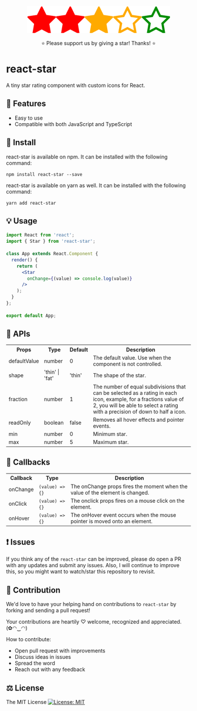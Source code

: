 <p align="center">
  <img src="https://raw.githubusercontent.com/Bunlong/react-star/main/react-star.png" alt="react-star" />
</p>

<p align="center">
  ⭐️ Please support us by giving a star! Thanks! ⭐️
</p>

# react-star

A tiny star rating component with custom icons for React.

<!-- ### 💻 Live [Demo](https://codesandbox.io/s/react-screen-capture-i9f4d) -->

## 🎁 Features

* Easy to use
* Compatible with both JavaScript and TypeScript

## 🔧 Install

react-star is available on npm. It can be installed with the following command:

```
npm install react-star --save
```

react-star is available on yarn as well. It can be installed with the following command:

```
yarn add react-star
```

## 💡 Usage

```jsx
import React from 'react';
import { Star } from 'react-star';

class App extends React.Component {
  render() {
    return (
      <Star
        onChange={(value) => console.log(value)}
      />
    );
  }
};

export default App;
```

## 📖 APIs

<table>
  <tr>
    <th>Props</th>
    <th>Type</th>
    <th>Default</th>
    <th>Description</th>
  </tr>
  <tr>
    <td>defaultValue</td>
    <td>number</td>
    <td>0</td>
    <td>The default value. Use when the component is not controlled.</td>
  </tr>
  <tr>
    <td>shape</td>
    <td>'thin' | 'fat'</td>
    <td>'thin'</td>
    <td>The shape of the star.</td>
  </tr>
  <tr>
    <td>fraction</td>
    <td>number</td>
    <td>1</td>
    <td>The number of equal subdivisions that can be selected as a rating in each icon, example, for a fractions value of 2, you will be able to select a rating with a precision of down to half a icon.</td>
  </tr>
  <tr>
    <td>readOnly</td>
    <td>boolean</td>
    <td>false</td>
    <td>Removes all hover effects and pointer events.</td>
  </tr>
  <tr>
    <td>min</td>
    <td>number</td>
    <td>0</td>
    <td>Minimum star.</td>
  </tr>
  <tr>
    <td>max</td>
    <td>number</td>
    <td>5</td>
    <td>Maximum star.</td>
  </tr>
</table>

## 🔰 Callbacks

<table>
  <tr>
    <th>Callback</th>
    <th>Type</th>
    <th>Description</th>
  </tr>
  <tr>
    <td>onChange</td>
    <td><code>(value) => {}</code></td>
    <td>The onChange props fires the moment when the value of the element is changed.</td>
  </tr>
  <tr>
    <td>onClick</td>
    <td><code>(value) => {}</code></td>
    <td>The onclick props fires on a mouse click on the element.</td>
  </tr>
   <tr>
    <td>onHover</td>
    <td><code>(value) => {}</code></td>
    <td>The onHover event occurs when the mouse pointer is moved onto an element.</td>
  </tr>
</table>

## ❗ Issues

If you think any of the `react-star` can be improved, please do open a PR with any updates and submit any issues. Also, I will continue to improve this, so you might want to watch/star this repository to revisit.

## 🌟 Contribution

We'd love to have your helping hand on contributions to `react-star` by forking and sending a pull request!

Your contributions are heartily ♡ welcome, recognized and appreciated. (✿◠‿◠)

How to contribute:

- Open pull request with improvements
- Discuss ideas in issues
- Spread the word
- Reach out with any feedback

## ⚖️ License

The MIT License [![License: MIT](https://img.shields.io/badge/License-MIT-yellow.svg)](https://opensource.org/licenses/MIT)

<!-- 

import React, { CSSProperties } from 'react';

const background = {
  borderRadius: '50%',
  border: '5px double white',
  display: 'inline-block',
  height: 30,
  width: 30,
} as CSSProperties;

const styles = {
  empty: {
    ...background,
    backgroundColor: '#ccc',
  } as CSSProperties,
  full: {
    ...background,
    backgroundColor: 'black',
  } as CSSProperties,
  placeholder: {
    ...background,
    backgroundColor: 'red',
  } as CSSProperties,
};

-->
